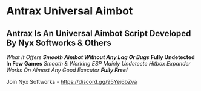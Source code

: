 # Antrax Universal Aimbot
## Antrax Is An Universal Aimbot Script Developed By Nyx Softworks & Others
*What It Offers*
***Smooth Aimbot Without Any Lag Or Bugs***
**Fully Undetected In Few Games**
*Smooth & Working ESP*
*Mainly Undetecte Hitbox Expander*
*Works On Almost Any Good Executor*
***Fully Free!***

Join Nyx Softworks - https://discord.gg/95Yej6bZva
